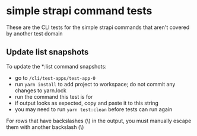 # simple strapi command tests

These are the CLI tests for the simple strapi commands that aren't covered by another test domain

## Update list snapshots

To update the \*:list command snapshots:

- go to `/cli/test-apps/test-app-0`
- run `yarn install` to add project to workspace; do not commit any changes to yarn.lock
- run the command this test is for
- if output looks as expected, copy and paste it to this string
- you may need to run `yarn test:clean` before tests can run again

For rows that have backslashes (\\) in the output, you must manually escape them with another backslash (\\)
